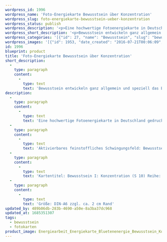 ```yaml
---
wordpress_id: 1996
wordpress_name: 'Foto-Energiekarte Bewusstsein über Konzentration'
wordpress_slug: foto-energiekarte-bewusstsein-ueber-konzentration
wordpress_status: publish
wordpress_description: '<p>Eine hochwertige Fotoenergiekarte in Deutschland gedruckt und in Handarbeit laminiert. Sie ist in Postkartengröße (DIN-A6) gut zu transportieren und kann auch auf den Körper aufgelegt werden.</p><p>Aktivierbares feinstoffliches Schwingungsfeld: Bewusstsein - Bewusstsein in Bezug zu Konzentration (Konzentrationsfähigkeit) - Entwicklung - "Schwingungserhöhung" - Feinstofflichkeit erfahren: Entwicklung des eigenen Bewusstsein allgemein und speziell für das Bewusstsein über Konzentration. Entwicklung der Fähigkeit zur Wahrnehmung und zur Lenkung feinstofflicher Energien.</p><p>Kartentitel: Bewusstsein I: Konzentration (S 10) Reihe: Bewusstsein.</p><p>Größe: DIN-A6 zzgl. ca. 2 cm Rand<br />Andere Formate sind individuell für Sie innerhalb weniger Tage herstellbar. Bitte kontaktieren Sie uns hierfür unter <a href="mailto:info@elvedenverlag.de">info@elvedenverlag.de</a>.</p><p><a href="https://my.feenbaum.de/anwendung-energiebilder-foto-laminiert/">Anwendungshinweise</a></p>'
wordpress_short_description: '<p>Bewusstsein entwickeln ganz allgemein und speziell das Bewusstsein über Konzentration<br /><em>Hinweis: Das Wasserzeichen „Elveden Verlag Energiebild“ wird nicht mit gedruckt</em></p>'
wordpress_categories: '[{"id": 27, "name": "Bewusstsein", "slug": "bewusstsein"}, {"id": 23, "name": "Fotokarten", "slug": "fotokarten"}]'
wordpress_images: '[{"id": 1953, "date_created": "2016-07-21T00:06:09", "date_created_gmt": "2016-07-20T20:06:09", "date_modified": "2016-07-21T00:06:09", "date_modified_gmt": "2016-07-20T20:06:09", "src": "https://my.feenbaum.de/wp-content/uploads/2016/07/Energiearbeit_Energiekarte_Bluetenenergie_Bewusstsein_Konzentration_8x8W.jpg", "name": "Energiearbeit_Energiekarte_Bluetenenergie_Bewusstsein_Konzentration_8x8W", "alt": ""}]'
id: 1996
blueprint: product
title: 'Foto-Energiekarte Bewusstsein über Konzentration'
short_description:
  -
    type: paragraph
    content:
      -
        type: text
        text: 'Bewusstsein entwickeln ganz allgemein und speziell das Bewusstsein über Konzentration'
description:
  -
    type: paragraph
    content:
      -
        type: text
        text: 'Eine hochwertige Fotoenergiekarte in Deutschland gedruckt und in Handarbeit laminiert. Sie ist in Postkartengröße (DIN-A6) gut zu transportieren und kann auch auf den Körper aufgelegt werden.'
  -
    type: paragraph
    content:
      -
        type: text
        text: 'Aktivierbares feinstoffliches Schwingungsfeld: Bewusstsein - Bewusstsein in Bezug zu Konzentration (Konzentrationsfähigkeit) - Entwicklung - "Schwingungserhöhung" - Feinstofflichkeit erfahren: Entwicklung des eigenen Bewusstsein allgemein und speziell für das Bewusstsein über Konzentration. Entwicklung der Fähigkeit zur Wahrnehmung und zur Lenkung feinstofflicher Energien.'
  -
    type: paragraph
    content:
      -
        type: text
        text: 'Kartentitel: Bewusstsein I: Konzentration (S 10) Reihe: Bewusstsein.'
  -
    type: paragraph
    content:
      -
        type: text
        text: 'Größe: DIN-A6 zzgl. ca. 2 cm Rand'
updated_by: 489b06db-283b-4690-a50e-8a3ba37dc968
updated_at: 1685351307
tags:
  - bewusstsein
  - fotokarten
product_image: Energiearbeit_Energiekarte_Bluetenenergie_Bewusstsein_Konzentration_8x8W.jpg
---
```


